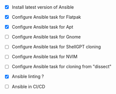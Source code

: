 - [x] Install latest version of Ansible
- [x] Configure Ansible task for Flatpak
- [x] Configure Ansible task for Apt
- [ ] Configure Ansible task for Gnome
- [ ] Configure Ansible task for ShellGPT cloning
- [ ] Configure Ansible task for NVIM
- [ ] Configure Ansible task for cloning from "dissect"
- [x] Ansible linting ?
- [ ] Ansible in CI/CD


